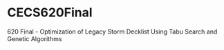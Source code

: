 # CECS620Final
620 Final - Optimization of Legacy Storm Decklist Using Tabu Search and Genetic Algorithms
